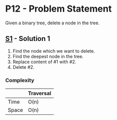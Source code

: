 # P12 - Problem Statement
Given a binary tree, delete a node in the tree.

## [S1](https://github.com/Lakshitnagar/DS-ALGO/blob/master/ds/binaryTree/p12/S1.java) - Solution 1
1. Find the node which we want to delete.
2. Find the deepest node in the tree.
3. Replace content of #1 with #2.
4. Delete #2.

### Complexity

|               | Traversal     |
| ------------- | ------------- |
| Time          | O(n)          |
| Space         | O(n)          |
